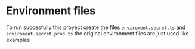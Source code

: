 # Environment files
To run succesfully this proyect create the files `enviroment.secret.ts` and `enviroment.secret.prod.ts` the original environment files are just used like examples
